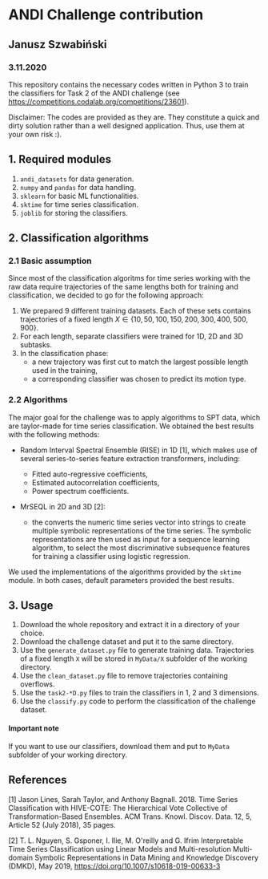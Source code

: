 # ANDI Challenge contribution
## Janusz Szwabiński
### 3.11.2020

This repository contains the necessary codes written in Python 3 to train the classifiers for Task 2 of the ANDI challenge (see https://competitions.codalab.org/competitions/23601). 

Disclaimer:
The codes are provided as they are. They constitute a quick and dirty solution rather than a well designed application. Thus, use them at your own risk :).

## 1. Required modules 

1. `andi_datasets` for data generation.
2. `numpy` and `pandas` for data handling.
3. `sklearn` for basic ML functionalities.
3. `sktime` for time series classification.
4. `joblib` for storing the classifiers.

## 2. Classification algorithms

### 2.1 Basic assumption

Since most of the classification algoritms for time series working with the raw data require trajectories of the same lengths both for training and classification, we decided to go for the following approach:

1. We prepared 9 different training datasets. Each of these sets contains trajectories of a fixed length $X\in\{10,50,100,150,200,300,400,500,900\}$.
2. For each length, separate classifiers were trained for 1D, 2D and 3D subtasks.
3. In the classification phase:
	* a new trajectory was first cut to match the largest possible length used in the training,
	* a corresponding classifier was chosen to predict its motion type.
	
### 2.2 Algorithms
The major goal for the challenge was to apply algorithms to SPT data, which are taylor-made for time series classification. We obtained the best results with the following methods:

* Random Interval Spectral Ensemble (RISE) in 1D [1], which makes use of several series-to-series feature extraction transformers, including:
	* Fitted auto-regressive coefficients,
	* Estimated autocorrelation coefficients,
	* Power spectrum coefficients.

* MrSEQL in 2D and 3D [2]:
	- the converts the numeric time series vector into strings to create multiple symbolic
representations of the time series. The symbolic representations are then used as input for  a sequence learning algorithm, to select the most discriminative subsequence features for training a classifier using logistic regression.

We used the implementations of the algorithms provided by the `sktime` module. In both cases, default parameters provided the best results. 
	
## 3. Usage

1. Download the whole repository and extract it in a directory of your choice.
2. Download the challenge dataset and put it to the same directory.
3. Use the `generate_dataset.py` file to generate training data. Trajectories of a fixed length `X` will be stored in `MyData/X` subfolder of the working directory.
4. Use the `clean_dataset.py` file to remove trajectories containing overflows.
5. Use the `task2-*D.py` files to train the classifiers in 1, 2 and 3 dimensions.
6. Use the `classify.py` code to perform the classification of the challenge dataset.

#### Important note
If you want to use our classifiers, download them and put to `MyData` subfolder of your working directory.

## References

[1] Jason Lines, Sarah Taylor, and Anthony Bagnall. 2018. Time Series Classification with HIVE-COTE: The Hierarchical Vote Collective of Transformation-Based Ensembles. ACM Trans. Knowl. Discov. Data. 12, 5, Article 52 (July 2018), 35 pages.

[2] T. L. Nguyen, S. Gsponer, I. Ilie, M. O'reilly and G. Ifrim Interpretable Time Series Classification using Linear Models and Multi-resolution Multi-domain Symbolic Representations in Data Mining and Knowledge Discovery (DMKD), May 2019, https://doi.org/10.1007/s10618-019-00633-3
